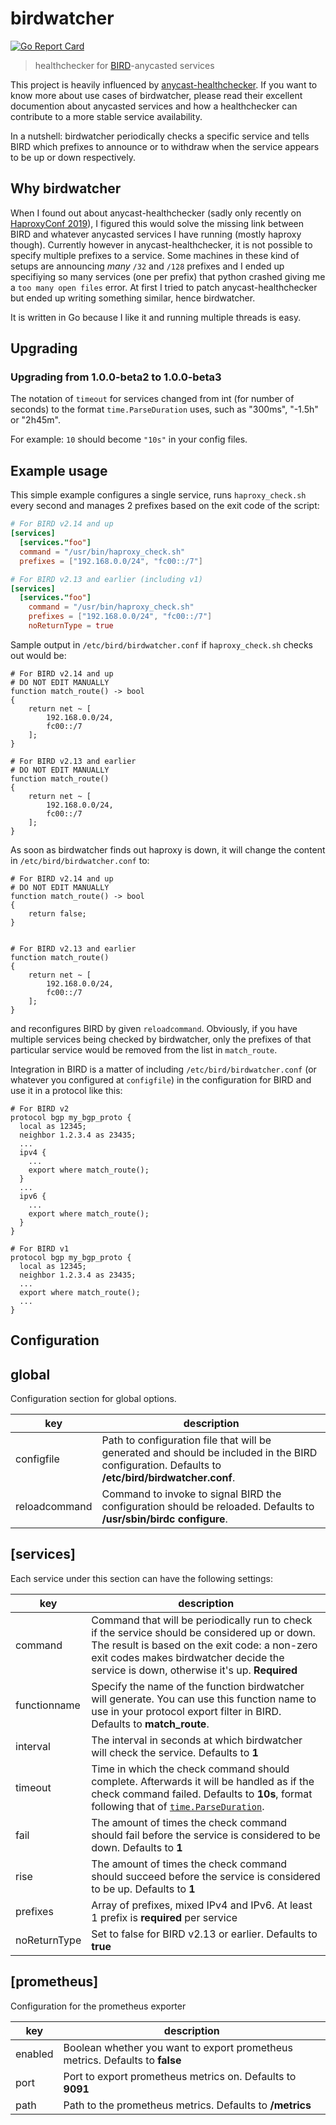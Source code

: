 # birdwatcher

[![Go Report Card](https://goreportcard.com/badge/github.com/skoef/birdwatcher)](https://goreportcard.com/report/github.com/skoef/birdwatcher)

> healthchecker for [BIRD](https://bird.network.cz/)-anycasted services

This project is heavily influenced by [anycast-healthchecker](https://github.com/unixsurfer/anycast_healthchecker). If you want to know more about use cases of birdwatcher, please read their excellent documention about anycasted services and how a healthchecker can contribute to a more stable service availability.

In a nutshell: birdwatcher periodically checks a specific service and tells BIRD which prefixes to announce or to withdraw when the service appears to be up or down respectively.

## Why birdwatcher

When I found out about anycast-healthchecker (sadly only recently on [HaproxyConf 2019](https://www.haproxyconf.com/)), I figured this would solve the missing link between BIRD and whatever anycasted services I have running (mostly haproxy though). Currently however in anycast-healthchecker, it is not possible to specify multiple prefixes to a service. Some machines in these kind of setups are announcing _many_ `/32` and `/128` prefixes and I ended up specifiying so many services (one per prefix) that python crashed giving me a `too many open files` error. At first I tried to patch anycast-healthchecker but ended up writing something similar, hence birdwatcher.

It is written in Go because I like it and running multiple threads is easy.

## Upgrading

### Upgrading from 1.0.0-beta2 to 1.0.0-beta3

The notation of `timeout` for services changed from int (for number of seconds) to the format `time.ParseDuration` uses, such as "300ms", "-1.5h" or "2h45m".

For example: `10` should become `"10s"` in your config files.

## Example usage

This simple example configures a single service, runs `haproxy_check.sh` every second and manages 2 prefixes based on the exit code of the script:

```toml
# For BIRD v2.14 and up
[services]
  [services."foo"]
  command = "/usr/bin/haproxy_check.sh"
  prefixes = ["192.168.0.0/24", "fc00::/7"]

# For BIRD v2.13 and earlier (including v1)
[services]
  [services."foo"]
    command = "/usr/bin/haproxy_check.sh"
    prefixes = ["192.168.0.0/24", "fc00::/7"]
    noReturnType = true
```

Sample output in `/etc/bird/birdwatcher.conf` if `haproxy_check.sh` checks out would be:

```
# For BIRD v2.14 and up
# DO NOT EDIT MANUALLY
function match_route() -> bool
{
	return net ~ [
		192.168.0.0/24,
		fc00::/7
	];
}

# For BIRD v2.13 and earlier
# DO NOT EDIT MANUALLY
function match_route()
{
	return net ~ [
		192.168.0.0/24,
		fc00::/7
	];
}
```

As soon as birdwatcher finds out haproxy is down, it will change the content in `/etc/bird/birdwatcher.conf` to:

```
# For BIRD v2.14 and up
# DO NOT EDIT MANUALLY
function match_route() -> bool
{
	return false;
}


# For BIRD v2.13 and earlier
function match_route()
{
	return net ~ [
		192.168.0.0/24,
		fc00::/7
	];
}
```

and reconfigures BIRD by given `reloadcommand`. Obviously, if you have multiple services being checked by birdwatcher, only the prefixes of that particular service would be removed from the list in `match_route`.

Integration in BIRD is a matter of including `/etc/bird/birdwatcher.conf` (or whatever you configured at `configfile`) in the configuration for BIRD and use it in a protocol like this:

```
# For BIRD v2
protocol bgp my_bgp_proto {
  local as 12345;
  neighbor 1.2.3.4 as 23435;
  ...
  ipv4 {
    ...
    export where match_route();
  }
  ...
  ipv6 {
    ...
    export where match_route();
  }
}

# For BIRD v1
protocol bgp my_bgp_proto {
  local as 12345;
  neighbor 1.2.3.4 as 23435;
  ...
  export where match_route();
  ...
}
```

## Configuration

## **global**

Configuration section for global options.

| key           | description                                                                                                                                     |
| ------------- | ----------------------------------------------------------------------------------------------------------------------------------------------- |
| configfile    | Path to configuration file that will be generated and should be included in the BIRD configuration. Defaults to **/etc/bird/birdwatcher.conf**. |
| reloadcommand | Command to invoke to signal BIRD the configuration should be reloaded. Defaults to **/usr/sbin/birdc configure**.                               |

## **[services]**

Each service under this section can have the following settings:

| key          | description                                                                                                                                                                                                                              |
|--------------|------------------------------------------------------------------------------------------------------------------------------------------------------------------------------------------------------------------------------------------|
| command      | Command that will be periodically run to check if the service should be considered up or down. The result is based on the exit code: a non-zero exit codes makes birdwatcher decide the service is down, otherwise it's up. **Required** |
| functionname | Specify the name of the function birdwatcher will generate. You can use this function name to use in your protocol export filter in BIRD. Defaults to **match_route**.                                                                   |
| interval     | The interval in seconds at which birdwatcher will check the service. Defaults to **1**                                                                                                                                                   |
| timeout      | Time in which the check command should complete. Afterwards it will be handled as if the check command failed. Defaults to **10s**, format following that of [`time.ParseDuration`](https://pkg.go.dev/time#ParseDuration).              |
| fail         | The amount of times the check command should fail before the service is considered to be down. Defaults to **1**                                                                                                                         |
| rise         | The amount of times the check command should succeed before the service is considered to be up. Defaults to **1**                                                                                                                        |
| prefixes     | Array of prefixes, mixed IPv4 and IPv6. At least 1 prefix is **required** per service                                                                                                                                                    |
| noReturnType | Set to false for BIRD v2.13 or earlier. Defaults to **true**                                                                                                                                                                             |

## **[prometheus]**

Configuration for the prometheus exporter

| key     | description                                                                  |
| ------- | ---------------------------------------------------------------------------- |
| enabled | Boolean whether you want to export prometheus metrics. Defaults to **false** |
| port    | Port to export prometheus metrics on. Defaults to **9091**                   |
| path    | Path to the prometheus metrics. Defaults to **/metrics**                     |
